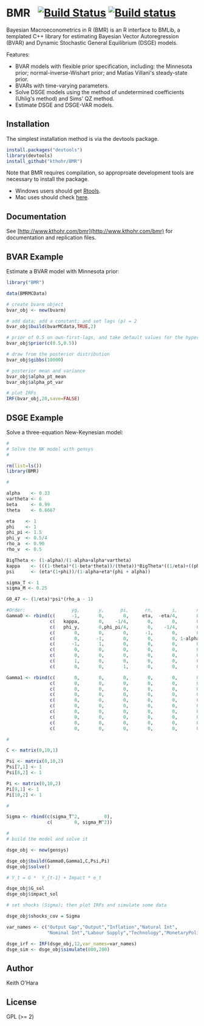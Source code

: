 # BMR &nbsp; [![Build Status](https://travis-ci.org/kthohr/BMR.svg)](https://travis-ci.org/kthohr/BMR) [![Build status](https://ci.appveyor.com/api/projects/status/github/kthohr/BMR?branch=master)](https://ci.appveyor.com/project/kthohr/BMR/branch/master)


Bayesian Macroeconometrics in R (BMR) is an R interface to BMLib, a templated C++ library for estimating Bayesian Vector Autoregression (BVAR) and Dynamic Stochastic General Equilibrium (DSGE) models.

Features:

* BVAR models with flexible prior specification, including: the Minnesota prior; normal-inverse-Wishart prior; and Matias Villani's steady-state prior.
* BVARs with time-varying parameters.
* Solve DSGE models using the method of undetermined coefficients (Uhlig's method) and Sims' QZ method.
* Estimate DSGE and DSGE-VAR models.

## Installation

The simplest installation method is via the devtools package.

```R
install.packages("devtools")
library(devtools)
install_github("kthohr/BMR")
```

Note that BMR requires compilation, so approproate development tools are necessary to install the package.
* Windows users should get [Rtools](https://cran.r-project.org/bin/windows/Rtools/).
* Mac uses should check [here](https://cran.r-project.org/bin/macosx/tools/).

## Documentation

See [http://www.kthohr.com/bmr](http://www.kthohr.com/bmr) for documentation and replication files.

## BVAR Example

Estimate a BVAR model with Minnesota prior:

```R
library("BMR")

data(BMRMCData)

# create bvarm object
bvar_obj <- new(bvarm) 

# add data; add a constant; and set lags (p) = 2
bvar_obj$build(bvarMCdata,TRUE,2)

# prior of 0.5 on own-first-lags, and take default values for the hyperparameters
bvar_obj$prior(c(0.5,0.5))

# draw from the posterior distribution
bvar_obj$gibbs(10000)

# posterior mean and variance
bvar_obj$alpha_pt_mean
bvar_obj$alpha_pt_var

# plot IRFs
IRF(bvar_obj,20,save=FALSE)
```

## DSGE Example

Solve a three-equation New-Keynesian model:

```R
#
# Solve the NK model with gensys
#

rm(list=ls())
library(BMR)

#

alpha    <- 0.33
vartheta <- 6
beta     <- 0.99
theta    <- 0.6667

eta    <- 1               
phi    <- 1                  
phi_pi <- 1.5             
phi_y  <- 0.5/4
rho_a  <- 0.90
rho_v  <- 0.5

BigTheta <- (1-alpha)/(1-alpha+alpha*vartheta)
kappa    <- (((1-theta)*(1-beta*theta))/(theta))*BigTheta*((1/eta)+((phi+alpha)/(1-alpha)))
psi      <- (eta*(1+phi))/(1-alpha+eta*(phi + alpha))

sigma_T <- 1
sigma_M <- 0.25

G0_47 <- (1/eta)*psi*(rho_a - 1)

#Order:                 yg,       y,      pi,      rn,       i,       n,       a,       v,  yg_t+1,  pi_t+1
Gamma0 <- rbind(c(      -1,       0,       0,     eta,  -eta/4,       0,       0,       0,       1,   eta/4),
                c(   kappa,       0,    -1/4,       0,       0,       0,       0,       0,       0,  beta/4),
                c(   phi_y,       0,phi_pi/4,       0,    -1/4,       0,       0,       1,       0,       0),
                c(       0,       0,       0,      -1,       0,       0,   G0_47,       0,       0,       0),
                c(       0,      -1,       0,       0,       0, 1-alpha,       1,       0,       0,       0),
                c(      -1,       1,       0,       0,       0,       0,    -psi,       0,       0,       0),
                c(       0,       0,       0,       0,       0,       0,       1,       0,       0,       0),
                c(       0,       0,       0,       0,       0,       0,       0,       1,       0,       0),
                c(       1,       0,       0,       0,       0,       0,       0,       0,       0,       0),
                c(       0,       0,       1,       0,       0,       0,       0,       0,       0,       0))

Gamma1 <- rbind(c(       0,       0,       0,       0,       0,       0,       0,       0,       0,       0),
                c(       0,       0,       0,       0,       0,       0,       0,       0,       0,       0),
                c(       0,       0,       0,       0,       0,       0,       0,       0,       0,       0),
                c(       0,       0,       0,       0,       0,       0,       0,       0,       0,       0),
                c(       0,       0,       0,       0,       0,       0,       0,       0,       0,       0),
                c(       0,       0,       0,       0,       0,       0,       0,       0,       0,       0),
                c(       0,       0,       0,       0,       0,       0,   rho_a,       0,       0,       0),
                c(       0,       0,       0,       0,       0,       0,       0,   rho_v,       0,       0),
                c(       0,       0,       0,       0,       0,       0,       0,       0,       1,       0),
                c(       0,       0,       0,       0,       0,       0,       0,       0,       0,       1))

#

C <- matrix(0,10,1)

Psi <- matrix(0,10,2)
Psi[7,1] <- 1
Psi[8,2] <- 1

Pi <- matrix(0,10,2)
Pi[9,1] <- 1
Pi[10,2] <- 1

#

Sigma <- rbind(c(sigma_T^2,         0),  
               c(        0, sigma_M^2))

#
# build the model and solve it

dsge_obj <- new(gensys)

dsge_obj$build(Gamma0,Gamma1,C,Psi,Pi)
dsge_obj$solve()

# Y_t = G *  Y_{t-1} + Impact * e_t

dsge_obj$G_sol
dsge_obj$impact_sol

# set shocks (Sigma); then plot IRFs and simulate some data

dsge_obj$shocks_cov = Sigma

var_names <- c("Output Gap","Output","Inflation","Natural Int",
               "Nominal Int","Labour Supply","Technology","MonetaryPolicy")

dsge_irf <- IRF(dsge_obj,12,var_names=var_names)
dsge_sim <- dsge_obj$simulate(800,200)
```


## Author

Keith O'Hara

## License

GPL (>= 2) 